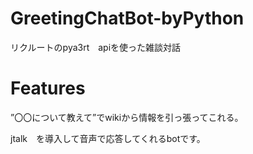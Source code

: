 # GreetingChatBot-byPython

リクルートのpya3rt　apiを使った雑談対話

# Features
 
”〇〇について教えて”でwikiから情報を引っ張ってこれる。

jtalk　を導入して音声で応答してくれるbotです。
